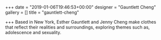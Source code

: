 +++
date = "2019-01-06T19:46:53+00:00"
designer = "Gauntlett Cheng"
gallery = []
title = "gauntlett-cheng"

+++
Based in New York, Esther Gauntlett and Jenny Cheng make clothes that reflect their realities and surroundings, exploring themes such as, adolescence and sexuality.